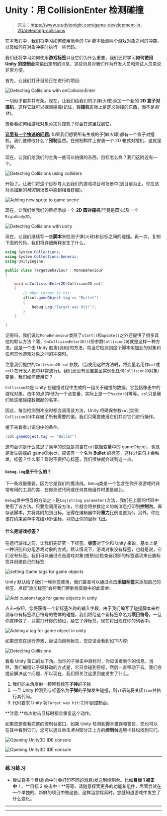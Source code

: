 # Unity：用 CollisionEnter 检测碰撞

> 原文：<https://www.studytonight.com/game-development-in-2D/detecting-collisions>

在本教程中，我们将学习如何使用简单的 C# 脚本检测两个游戏对象之间的冲突，以及如何在对象冲突时执行一些代码。

我们还将学习如何使用**游戏标签**以及它们为什么重要，我们还将学习**如何使用 Unity 的控制台**来输出定制的消息，这些消息对我们作为开发人员和测试人员来说非常方便。

首先，让我们打开目前正在进行的项目:

![Detecting Collisions with onCollisionEnter](img/2d8a5d96afe4faf067996cefc6f3596c.png)

一切似乎都井井有条。现在，让我们给我们的子弹(火球)添加一个新的 **2D 盒子对撞机**，这样它就可以探测碰撞(记住，**对撞机**实际上是定义碰撞的东西，而不是*刚体*)。

想看看如何给游戏对象添加对撞机？你会在这里找到它。

**<u>这里有一个快速的问题:</u>** 如果我们想要所有生成的子弹(火球)都有一个盒子对撞机，我们要修改什么？**预制**当然。在预制构件上安装一个 2D 箱式对撞机，这就是子弹。

现在，让我们给我们的主角一些可以拍摄的东西。目标怎么样？我们这附近有一个。

![Detecting Collisions using colliders](img/93486aa96f34a4ba21e97f5f6092084d.png)

开始了。让我们将这个目标导入到我们的游戏项目和场景中(到目前为止，你应该对添加新的*精灵*到场景中感到相当舒服)。

![Adding new sprite to game scene](img/621853dc884f582d76ba477a3252bfa4.png)

现在，让我们给我们的目标添加一个 **2D 圆对撞机**(毕竟是圆)以及一个`Rigidbody2D`。

![Detecting Collisions with unity](img/15be25570396f29533a45bf22302e489.png)

现在，让我们继续写一些**脚本**来检测子弹(火球)和目标之间的碰撞。再一次，复制下面的代码，我们将详细解释发生了什么。

```cs
using System.Collections;
using System.Collections.Generic;
using UnityEngine;

public class TargetBehaviour : MonoBehaviour
{

    void onCollisionEnter2D(Collision2D col) 
    {
        // When target is hit
        if(col.gameObject.tag == "Bullet")
        {
            Debug.Log("Target was Hit!");
        }
    }

}
```

记得吗，我们说过`MonoBehaviour`类除了`start()`和`update()`之外还提供了很多其他的默认方法？嗯，`OnCollisionEnter2D()`(带参数`Collision2D`)就是这样一种方法。这是一个由 Unity 触发(调用)的方法，每当它检测到这个脚本附加到的对象和任何其他游戏对象之间的冲突时。

注意我们提供的`Collision2D col`参数。(当使用这种方法时，将变量名用作`col`或`coll`在开发人员中非常流行)。我们还没有设置甚至实例化任何`Collision2D`对象/变量，我们如何使用它？

`Collision2D`是 Unity 在碰撞过程中生成的一组关于碰撞的数据。它包括像击中的游戏对象，击中的点(存储为一个点变量，实际上是一个`Vector3`)等等。`col`只是我们给这组碰撞数据起的名字。

因此，每当检测到冲突时都会调用该方法，Unity 将确保参数`col`(实例`Collision2D`)中存储了所有需要的值。我们只需要使用它们并对它们进行操作。

接下来看看`if`语句中的条件。

```cs
(col.gameObject.tag == "Bullet")
```

这句台词是什么意思？简单的说就是包含在`col`数据变量中的 gameObject，也就是发生碰撞的 gameObject，应该有一个名为 **Bullet** 的标签，这样`if`语句才会触发。标签？什么事？暂时不要担心标签，我们很快就会谈到这一点。

#### `Debug.Log`是干什么的？

下一条线很重要，因为它是我们的魔法线。`Debug`类是一个包含在你开发游戏时非常有用的工具的类，在你测试代码或任何其他组件时更是如此。

`Debug`类中包含的方法之一是`Log(string parameter)`方法，我们在上面的代码中使用了该方法。只要您调用该方法，它就会将参数定义的新消息打印到**控制台**。保存该脚本，并将其附加到目标。记得在编辑器中将**重力**比例设置为`0`，另外，你应该在约束菜单中冻结`X`和`Y`坐标，以防止你的目标飞出。

#### 什么是游戏标签？

在运行游戏之前，让我们先研究一下标签。**标签**对于你和 Unity 来说，基本上是一种识别和分组游戏对象的方式。默认情况下，游戏对象没有标签，也就是说，它们没有标签。我们可以通过点击游戏对象(或预设)检查器顶部的标签选项来设置标签并创建自己的标签:

![setting Game tags for game objects](img/38ccff05fcd353b0c4e81b9509586cad.png)

Unity 默认给了我们一堆标签使用，我们甚至可以通过点击**添加标签**来添加自己的标签。点按“添加标签”会将我们带到检查器中的此菜单:

![Add custom tags for game objects in unity](img/ad8a7cb7f83fa697a51b9b1569af8adb.png)

点击`+`按钮，您将获得一个新标签名称的输入字段。由于我们编写了碰撞脚本来检测与带有标签项目符号的物体的碰撞，我们将给这个新标签命名为**项目符号**。一旦你这样做了，只需打开你的预设，给它子弹标签，现在将出现在你的列表中。

![Adding a tag for game object in unity](img/c458e066f3c215f4af9382dfbfa9df91.png)

如果您现在运行游戏，尝试向目标射击，您应该会看到如下内容:

![Detecting Collisions](img/c5d953044d7f3db5822a3ff6506ee6a4.png)

看看 Unity 窗口的左下角。当你的子弹击中目标时，你应该看到你的信息。当然，我们编程让子弹移动的方式是，它只会碰到目标，然后一直移动下去。我们会提前解决这个问题，所以现在，我们将关注这里到底发生了什么。

1.  我们的主角发射一颗带有标签**子弹**的子弹
2.  一旦 Unity 检测到与标签名为**子弹**的子弹发生碰撞，则`if`语句将关闭`true`并执行其代码。
3.  代码要求 Unity 将`Target was hit!`打印到控制台。

**注意:**每次射击目标时都会重复这个动作。

如果您想查看完整的控制台窗口，如果 Unity 检测到脚本错误和警告，您也可以在其中看到它们，您可以通过单击*素材*部分正上方的**控制台**选项卡轻松找到它们。

![Opening Unity3D IDE console](img/801738903f60089a51e43375569950c9.png)

![Opening Unity3D IDE console](img/2f5773fb53916a2422b8f36c42adf741.png)

* * *

### 练习练习

*   尝试将多个目标(命中时会打印不同的消息)发送到控制台。比如**目标 1 被击中！**、**目标 2 被击中！**等等。请随意探索更多的功能和组件，尽管尝试在一个单独的、新鲜的项目中做这些，这样当您探索时，您就知道游戏中发生了什么变化。

* * *

* * *